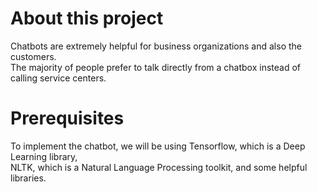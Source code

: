# About this project
Chatbots are extremely helpful for business organizations and also the customers.
<br>
The majority of people prefer to talk directly from a chatbox instead of calling service centers.
<br>
# Prerequisites
To implement the chatbot, we will be using Tensorflow, which is a Deep Learning library,
<br>
NLTK, which is a Natural Language Processing toolkit, and some helpful libraries.
